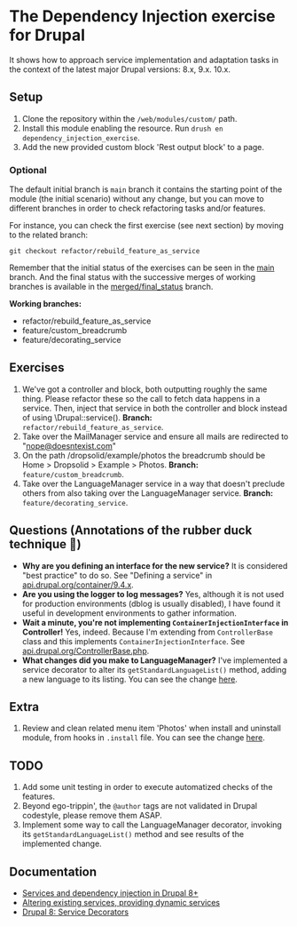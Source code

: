 # The Dependency Injection exercise for Drupal
It shows how to approach service implementation and adaptation tasks in the context of the latest major Drupal versions: 8.x, 9.x. 10.x.

## Setup

1. Clone the repository within the `/web/modules/custom/` path.
1. Install this module enabling the resource. Run `drush en dependency_injection_exercise`.
1. Add the new provided custom block 'Rest output block' to a page.

### Optional

The default initial branch is `main` branch it contains the starting point of the module (the initial scenario) without any change, but you can move to different branches in order to check refactoring tasks and/or features.

For instance, you can check the first exercise (see next section) by moving to the related branch: 
```
git checkout refactor/rebuild_feature_as_service
```

Remember that the initial status of the exercises can be seen in the [main](https://github.com/davidjguru/dependency_injection_exercise/tree/main) branch. And the final status with the successive merges of working branches is available in the [merged/final_status](https://github.com/davidjguru/dependency_injection_exercise/tree/merged/final_status) branch.

**Working branches:**
- refactor/rebuild_feature_as_service
- feature/custom_breadcrumb
- feature/decorating_service

## Exercises

1. We've got a controller and block, both outputting roughly the same thing. Please refactor these so the call to fetch data happens in a service. Then, inject that service in both the controller and block instead of using \Drupal::service(). **Branch:** `refactor/rebuild_feature_as_service`.
1. Take over the MailManager service and ensure all mails are redirected to "nope@doesntexist.com"
1. On the path /dropsolid/example/photos the breadcrumb should be Home > Dropsolid > Example > Photos. **Branch:** `feature/custom_breadcrumb`.
1. Take over the LanguageManager service in a way that doesn't preclude others from also taking over the LanguageManager service. **Branch:** `feature/decorating_service`.

## Questions (Annotations of the rubber duck technique 🐤)

* **Why are you defining an interface for the new service?** It is considered "best practice" to do so. See "Defining a service" in [api.drupal.org/container/9.4.x](https://api.drupal.org/api/drupal/core%21core.api.php/group/container/9.4.x).  
* **Are you using the logger to log messages?** Yes, although it is not used for production environments (dblog is usually disabled), I have found it useful in development environments to gather information.  
* **Wait a minute, you're not implementing `ContainerInjectionInterface` in Controller!** Yes, indeed. Because I'm extending from `ControllerBase` class and this implements `ContainerInjectionInterface`. See [api.drupal.org/ControllerBase.php](https://api.drupal.org/api/drupal/core%21lib%21Drupal%21Core%21Controller%21ControllerBase.php/10).  
* **What changes did you make to LanguageManager?** I've implemented a service decorator to alter its `getStandardLanguageList()` method, adding a new language to its listing. You can see the change [here](https://github.com/davidjguru/dependency_injection_exercise/blob/15af3554162344182f155a8c1c67c6fb8c77b944/src/Service/LanguageManagerDecorator.php#L53).  

## Extra

1. Review and clean related menu item 'Photos' when install and uninstall module, from hooks in `.install` file. You can see the change [here](https://github.com/davidjguru/dependency_injection_exercise/commit/b0c35a192493ad26fa90969f6ad02719f988a115).

## TODO

1. Add some unit testing in order to execute automatized checks of the features.
1. Beyond ego-trippin', the `@author` tags are not validated in Drupal codestyle, please remove them ASAP.
1. Implement some way to call the LanguageManager decorator, invoking its `getStandardLanguageList()` method and see results of the implemented change.

## Documentation

- [Services and dependency injection in Drupal 8+](https://www.drupal.org/docs/drupal-apis/services-and-dependency-injection/services-and-dependency-injection-in-drupal-8)
- [Altering existing services, providing dynamic services](https://www.drupal.org/docs/drupal-apis/services-and-dependency-injection/altering-existing-services-providing-dynamic-services)
- [Drupal 8: Service Decorators](https://www.axelerant.com/blog/drupal-8-service-decorators)
